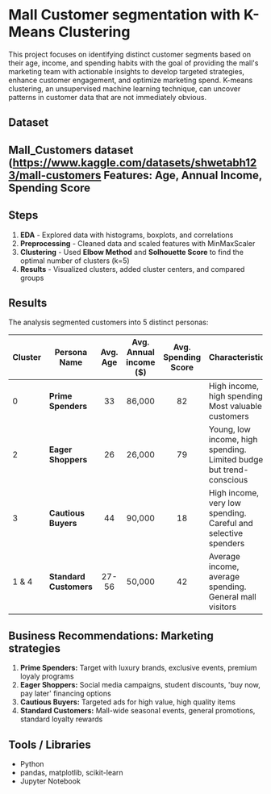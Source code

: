 # Mall Customer segmentation with K-Means Clustering

This project focuses on identifying distinct customer segments based on their age, income, and spending habits with the goal of providing the mall's marketing team with actionable insights to develop targeted strategies, enhance customer engagement, and optimize marketing spend. K-means clustering, an unsupervised machine learning technique, can uncover patterns in customer data that are not immediately obvious.

## Dataset
Mall_Customers dataset (https://www.kaggle.com/datasets/shwetabh123/mall-customers
Features: Age, Annual Income, Spending Score
---
## Steps
1. **EDA** - Explored data with histograms, boxplots, and correlations
2. **Preprocessing** - Cleaned data and scaled features with MinMaxScaler
3. **Clustering** - Used **Elbow Method** and **Solhouette Score** to find the optimal number of clusters (k=5) 
4. **Results**  - Visualized clusters, added cluster centers, and compared groups 
  
## Results
The analysis segmented customers into 5 distinct personas:

| Cluster | Persona Name           | Avg. Age | Avg. Annual income ($) | Avg. Spending Score | Characteristics                                                     |
|:--------|------------------------|:--------:|:----------------------:|:-------------------:|:--------------------------------------------------------------------|
|   0     | **Prime Spenders**     |   33     |           86,000       |       82            | High income, high spending. Most valuable customers                 | 
|   2     | **Eager Shoppers**     |   26     |           26,000       |       79            | Young, low income, high spending. Limited budget but trend-conscious|
|   3     | **Cautious Buyers**    |   44     |           90,000       |       18            | High income, very low spending. Careful and selective spenders      |
| 1 & 4   | **Standard Customers** |  27-56   |           50,000       |       42            | Average income, average spending. General mall visitors             |

## Business Recommendations: Marketing strategies
1. **Prime Spenders:** Target with luxury brands, exclusive events, premium loyaly programs
2. **Eager Shoppers:** Social media campaigns, student discounts, 'buy now, pay later' financing options
3. **Cautious Buyers:** Targeted ads for high value, high quality items
4. **Standard Customers:** Mall-wide seasonal events, general promotions, standard loyalty rewards

## Tools / Libraries
- Python 
- pandas, matplotlib, scikit-learn
- Jupyter Notebook
